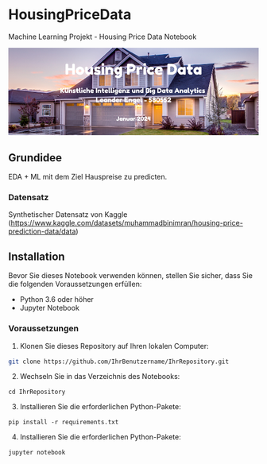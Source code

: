# HousingPriceData
Machine Learning Projekt - Housing Price Data Notebook

![Titlebild](KuenstlicheIntelligenzundBigDataAnalyticsLeanderEngel-580552.png) 

## Grundidee

EDA + ML mit dem Ziel Hauspreise zu predicten.

### Datensatz

Synthetischer Datensatz von Kaggle (https://www.kaggle.com/datasets/muhammadbinimran/housing-price-prediction-data/data)

## Installation

Bevor Sie dieses Notebook verwenden können, stellen Sie sicher, dass Sie die folgenden Voraussetzungen erfüllen:

- Python 3.6 oder höher
- Jupyter Notebook

### Voraussetzungen

1. Klonen Sie dieses Repository auf Ihren lokalen Computer:
```bash
git clone https://github.com/IhrBenutzername/IhrRepository.git
```
2. Wechseln Sie in das Verzeichnis des Notebooks:
```
cd IhrRepository
```
3. Installieren Sie die erforderlichen Python-Pakete:
```
pip install -r requirements.txt
```
4. Installieren Sie die erforderlichen Python-Pakete:
```
jupyter notebook
```
